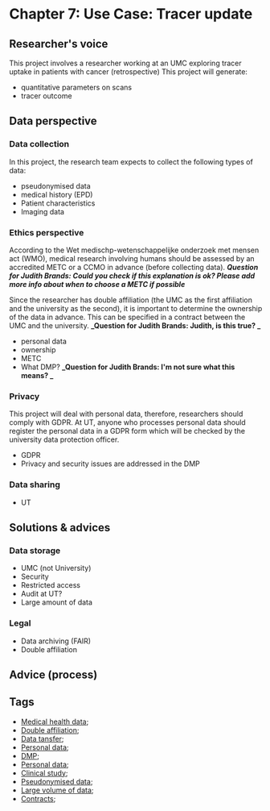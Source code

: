 # Chapter 7: Use Case: Tracer update
## Researcher's voice

This project involves a researcher working at an UMC exploring tracer uptake in patients with cancer (retrospective)
This project will generate: 
  - quantitative parameters on scans 
  - tracer outcome


## Data perspective


### Data collection

In this project, the research team expects to collect the following types of data:

  - pseudonymised data
  - medical history (EPD)
  - Patient characteristics
  - Imaging data


### Ethics perspective

According to the Wet medischp-wetenschappelijke onderzoek met mensen act (WMO), medical research involving humans should be assessed by an accredited METC or a CCMO in advance (before collecting data). **_Question for Judith Brands: Could you check if this explanation is ok? Please add more info about when to choose a METC if possible_**

Since the researcher has double affiliation (the UMC as the first affiliation and the university as the second), it is important to determine the ownership of the data in advance. This can be specified in a contract between the UMC and the university. **_Question for Judith Brands: Judith, is this true? _**
  
  - personal data 
  - ownership
  - METC
  - What DMP? **_Question for Judith Brands: I'm not sure what this means? _**

### Privacy 

  This project will deal with personal data, therefore, researchers should comply with GDPR. At UT, anyone who processes personal data should register the personal data in a GDPR form which will be checked by the university data protection officer.
  
  - GDPR
  - Privacy and security issues are addressed in the DMP


### Data sharing

  - UT

## Solutions & advices

### Data storage

  - UMC (not University)
  - Security
  - Restricted access
  - Audit at UT?
  - Large amount of data


### Legal 

  - Data archiving (FAIR) 
  - Double affiliation


## Advice (process)



## Tags

 - [Medical health data](https://nzr.github.io/DS-BOK/search.html?q=Medical+health+data);
 - [Double affiliation](https://nzr.github.io/DS-BOK/search.html?q=double+affiliation);
 - [Data tansfer](https://nzr.github.io/DS-BOK/search.html?q=data+transfer);
 - [Personal data](https://nzr.github.io/DS-BOK/search.html?q=personal+data);
 - [DMP](https://nzr.github.io/DS-BOK/search.html?q=DMP);
 - [Personal data](https://nzr.github.io/DS-BOK/search.html?q=personal+data);
 - [Clinical study](https://nzr.github.io/DS-BOK/search.html?q=clinical+study);
 - [Pseudonymised data](https://nzr.github.io/DS-BOK/search.html?q=pseudonymised+data);
 - [Large volume of data](https://nzr.github.io/DS-BOK/search.html?q=large+volume+of+data); 
 - [Contracts](https://nzr.github.io/DS-BOK/search.html?q=contracts); 

